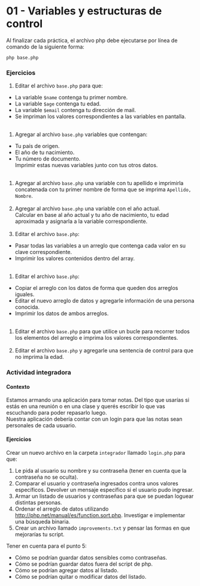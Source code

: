 # 01 - Variables y estructuras de control

Al finalizar cada práctica, el archivo php debe ejecutarse por línea de comando de la siguiente forma:
```shell
php base.php
```

### Ejercicios
1. Editar el archivo `base.php` para que:
 - La variable `$name` contenga tu primer nombre.
 - La variable `$age` contenga tu edad.
 - La variable `$email` contenga tu dirección de mail.
 - Se impriman los valores correspondientes a las variables en pantalla.<br><br>
1. Agregar al archivo `base.php` variables que contengan:
 - Tu país de origen.
 - El año de tu nacimiento.
 - Tu número de documento.<br>Imprimir estas nuevas variables junto con tus otros datos.<br><br>
1. Agregar al archivo `base.php` una variable con tu apellido e imprimirla concatenada con tu primer nombre de forma que se imprima `Apellido, Nombre`.<br><br>
1. Agregar al archivo `base.php` una variable con el año actual.<br>
Calcular en base al año actual y tu año de nacimiento, tu edad aproximada y asignarla a la variable correspondiente.<br><br>
1. Editar el archivo `base.php`:
 - Pasar todas las variables a un arreglo que contenga cada valor en su clave correspondiente.
 - Imprimir los valores contenidos dentro del array.<br><br>
1. Editar el archivo `base.php`:
 - Copiar el arreglo con los datos de forma que queden dos arreglos iguales.
 - Editar el nuevo arreglo de datos y agregarle información de una persona conocida.
 - Imprimir los datos de ambos arreglos.<br><br>
1. Editar el archivo `base.php` para que utilice un bucle para recorrer todos los elementos del arreglo e imprima los valores correspondientes.<br><br>
1. Editar el archivo `base.php` y agregarle una sentencia de control para que no imprima la edad.

### Actividad integradora
#### Contexto
Estamos armando una aplicación para tomar notas. Del tipo que usarías si estás en una reunión o en una clase y querés escribir lo que vas escuchando para poder repasarlo luego.<br>
Nuestra aplicación debería contar con un login para que las notas sean personales de cada usuario.

#### Ejercicios
Crear un nuevo archivo en la carpeta `integrador` llamado `login.php` para que:

1. Le pida al usuario su nombre y su contraseña (tener en cuenta que la contraseña no se oculta).
2. Comparar el usuario y contraseña ingresados contra unos valores específicos. Devolver un mensaje específico si el usuario pudo ingresar.
3. Armar un listado de usuarios y contraseñas para que se puedan loguear distintas personas.
4. Ordenar el arreglo de datos utilizando <http://php.net/manual/es/function.sort.php>. Investigar e implementar una búsqueda binaria.
5. Crear un archivo llamado `improvements.txt` y pensar las formas en que mejorarías tu script.

Tener en cuenta para el punto 5:
- Cómo se podrían guardar datos sensibles como contraseñas.
- Cómo se podrían guardar datos fuera del script de php.
- Cómo se podrían agregar datos al listado.
- Cómo se podrían quitar o modificar datos del listado.
